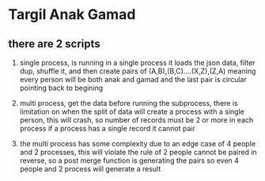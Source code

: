 # Targil Anak Gamad

## there are 2 scripts
1. single process,  is running in a single process
it loads the json data, filter dup, shuffle it, and then create pairs of
(A,B),(B,C)....(X,Z),(Z,A)
meaning every person will be both anak and gamad and the last pair is circular pointing back to begining

2. multi process, get the data before running the subprocess,
   there is limitation on when the split of data will create a process with a single person, this will crash, so number of records must be 2 or more in each process
   if a process has a single record it cannot pair
   
3. the multi process has some complexity due to an edge case of 4 people and 2 processes, this will violate the rule of 2 people cannot be paired in reverse, so a post merge function is generating the pairs so even 4 people and 2 process will generate a result

   

   
